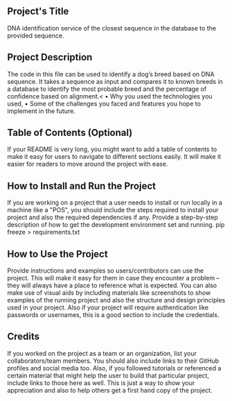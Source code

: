 
## Project's Title
<p>DNA identification service of the closest sequence in the database to the provided sequence.</p>

## Project Description
<p>The code in this file can be used to identify a dog’s breed based on DNA sequence.
It takes a sequence as input and compares it to known breeds in a database to identify the most probable breed and the percentage of confidence based on alignment.<
•	Why you used the technologies you used,
•	Some of the challenges you faced and features you hope to implement in the future.</p>

## Table of Contents (Optional)
<p>If your README is very long, you might want to add a table of contents to make it easy for users to navigate to different sections easily. It will make it easier for readers to move around the project with ease.</p>

## How to Install and Run the Project
<p>If you are working on a project that a user needs to install or run locally in a machine like a "POS", you should include the steps required to install your project and also the required dependencies if any.
Provide a step-by-step description of how to get the development environment set and running.
pip freeze > requirements.txt </p>

## How to Use the Project
<p> Provide instructions and examples so users/contributors can use the project. This will make it easy for them in case they encounter a problem – they will always have a place to reference what is expected.
You can also make use of visual aids by including materials like screenshots to show examples of the running project and also the structure and design principles used in your project.
Also if your project will require authentication like passwords or usernames, this is a good section to include the credentials. </p>

## Credits
<p> If you worked on the project as a team or an organization, list your collaborators/team members. You should also include links to their GitHub profiles and social media too.
Also, if you followed tutorials or referenced a certain material that might help the user to build that particular project, include links to those here as well.
This is just a way to show your appreciation and also to help others get a first hand copy of the project. </p>
